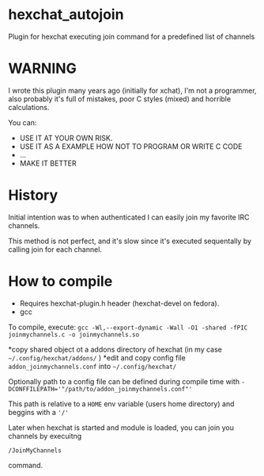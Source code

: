 # hexchat_autojoin
Plugin for hexchat executing join command for a predefined list of channels
# WARNING
I wrote this plugin many years ago (initially for xchat), I'm not a programmer, 
also probably it's full of mistakes, poor C styles (mixed) and horrible calculations.

You can:
* USE IT AT YOUR OWN RISK.
* USE IT AS A EXAMPLE HOW NOT TO PROGRAM OR WRITE C CODE
* ...
* MAKE IT BETTER

# History
Initial intention was to when authenticated I can easily join my favorite 
IRC channels.

This method is not perfect, and it's slow since it's executed sequentally by calling
join for each channel.


# How to compile
* Requires hexchat-plugin.h header (hexchat-devel on fedora).
* gcc


To compile, execute:
`gcc -Wl,--export-dynamic -Wall -O1 -shared -fPIC joinmychannels.c -o joinmychannels.so`

*copy shared object ot a addons directory of hexchat (in my case `~/.config/hexchat/addons/` )
*edit and copy config file `addon_joinmychannels.conf` into `~/.config/hexchat/`

Optionally path to a config file can be defined during compile time with
`-DCONFFILEPATH='"/path/to/addon_joinmychannels.conf"'`

This path is relative to a `HOME` env variable (users home directory) and beggins with a `'/'`

Later when hexchat is started and module is loaded, you can join you channels by execuitng
```
/JoinMyChannels
```
command. 



